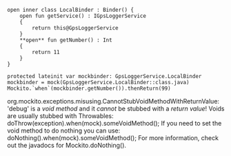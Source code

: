     open inner class LocalBinder : Binder() {
        open fun getService() : IGpsLoggerService
        {
            return this@GpsLoggerService
        }
        **open** fun getNumber() : Int
        {
            return 11
        }
    }

    protected lateinit var mockbinder: GpsLoggerService.LocalBinder
    mockbinder = mock(GpsLoggerService.LocalBinder::class.java)
    Mockito.`when`(mockbinder.getNumber()).thenReturn(99)


org.mockito.exceptions.misusing.CannotStubVoidMethodWithReturnValue: 
'debug' is a *void method* and it *cannot* be stubbed with a *return value*!
Voids are usually stubbed with Throwables:
    doThrow(exception).when(mock).someVoidMethod();
If you need to set the void method to do nothing you can use:
    doNothing().when(mock).someVoidMethod();
For more information, check out the javadocs for Mockito.doNothing().
